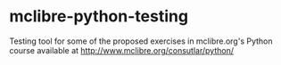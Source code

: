# mclibre-python-testing
Testing tool for some of the proposed exercises in mclibre.org's Python course available at http://www.mclibre.org/consutlar/python/
